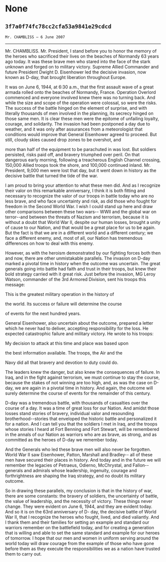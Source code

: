 # None
## `3f7a0f74fc78cc2cfa53a9841e29cdcd`
`Mr. CHAMBLISS — 6 June 2007`

---


Mr. CHAMBLISS. Mr. President, I stand before you to honor the memory 
of the heroes who sacrificed their lives on the beaches of Normandy 63 
years ago today. It was these brave men who stared into the face of the 
stark unknown and forged on to military victory. Supreme Allied 
Commander and future President Dwight D. Eisenhower led the decisive 
invasion, now known as D-day, that brought liberation throughout 
Europe.

It was on June 6, 1944, at 6:30 a.m., that the first assault wave of 
a great armada rolled onto the beaches of Normandy, France. Operation 
Overlord commenced and everyone involved knew there was no turning 
back. And while the size and scope of the operation were colossal, so 
were the risks. The success of the battle hinged on the element of 
surprise, and with literally thousands of men involved in the planning, 
its secrecy hinged on those same men. It is clear these men were the 
epitome of unfailing loyalty, courage, and solidarity. The invasion had 
been postponed a day due to weather, and it was only after assurances 
from a meteorologist that conditions would improve that General 
Eisenhower agreed to proceed. But still, cloudy skies caused drop zones 
to be overshot, and


more than half of the equipment to be parachuted in was lost. But 
soldiers persisted, risks paid off, and bravery triumphed over peril. 
On that dangerous early morning, following a treacherous English 
Channel crossing, 150,000 Allied troops took the shore, and 100,000 
continued inland. Mr. President, 9,000 men were lost that day, but it 
went down in history as the decisive battle that turned the tide of the 
war.

I am proud to bring your attention to what these men did. And as I 
recognize their valor on this remarkable anniversary, I think it is 
both fitting and necessary to recognize the valor of our troops in 
battle today who are no less brave, and who face uncertainty and risk, 
as did those who fought for freedom in the Second World War. I wish I 
could stand up here and draw other comparisons between these two wars--
WWII and the global war on terror--and between the threats of Nazism 
and terrorism, because it is without a doubt that World War II, despite 
our human losses, brought a unity of cause to our Nation, and that 
would be a great place for us to be again. But the fact is that we are 
in a different world and a different century; we face a different 
enemy, and, most of all, our Nation has tremendous differences on how 
to deal with this enemy.

However, as with the heroism demonstrated by our fighting forces both 
then and now, there are other unmistakable parallels. The invasion on 
D-day marked a pivotal time in history when the outcome was uncertain. 
The great generals going into battle had faith and trust in their 
troops, but knew their bold strategy carried with it great risk. Just 
before the invasion, MG Leroy Watson, commander of the 3rd Armored 
Division, sent his troops this message:




 This is the greatest military operation in the history of 


 the world. Its success or failure will determine the course 


 of events for the next hundred years.


General Eisenhower, also uncertain about the outcome, prepared a 
letter which he never had to deliver, accepting responsibility for the 
loss. He expected catastrophic failure and military victory. He wrote 
to his troops:




 My decision to attack at this time and place was based upon 


 the best information available. The troops, the Air and the 


 Navy did all that bravery and devotion to duty could do.


The leaders knew the danger, but also knew the consequences of 
failure. In Iraq, and in the fight against terrorism, we must continue 
to stay the course, because the stakes of not winning are too high, 
and, as was the case on D-day, we are again in a pivotal time in 
history. And again, the outcome will surely determine the course of 
events for the remainder of this century.

D-day was a tremendous battle, with thousands of casualties over the 
course of a day. It was a time of great loss for our Nation. And amidst 
those losses stand stories of bravery, individual valor and resounding 
brotherhood--stories that enveloped the historic battle and 
personalized it for a nation. And I can tell you that the soldiers I 
met in Iraq, and the troops whose stories I heard at Fort Benning and 
Fort Stewart, will be remembered in the annals of our Nation as 
warriors who are as brave, as strong, and as committed as the heroes of 
D-day we remember today.

And the Generals who led these brave men will also never be 
forgotten. World War II saw Eisenhower, Patton, Marshall and Bradley--
all of these men have secured their places in history. And today and in 
the future we will remember the legacies of Petraeus, Odierno, 
McChrystal, and Fallon--generals and admirals whose leadership, 
ingenuity, courage and forthrightness are shaping the Iraq strategy, 
and no doubt its military outcome.

So in drawing these parallels, my conclusion is that in the history 
of war, there are some constants: the bravery of soldiers, the 
uncertainty of battle, the value of leadership, and the necessity of 
victory. These things never change. They were evident on June 6, 1944, 
and they are evident today. And so it is on the 63rd anniversary of D-
day, the decisive battle of World War II, that I recognize the heroes 
who fought, lived, and died valiantly. And I thank them and their 
families for setting an example and standard our warriors remember on 
the battlefield today, and for creating a generation that is willing 
and able to set the same standard and example for our heroes of 
tomorrow. I hope that our men and women in uniform serving around the 
world today will draw courage from the example of those who have gone 
before them as they execute the responsibilities we as a nation have 
trusted them to carry out.
